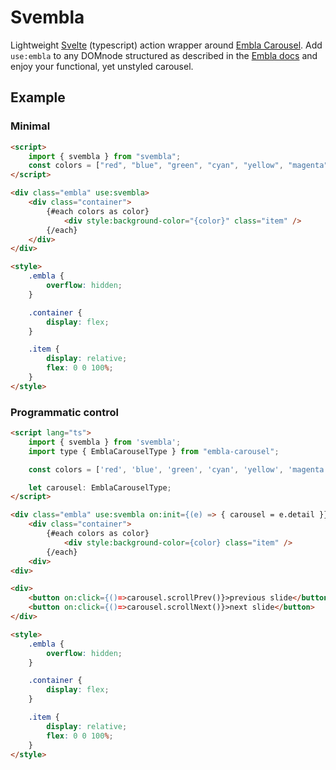 # Svembla

Lightweight [Svelte](https://svelte.dev) (typescript) action wrapper around [Embla Carousel](https://www.embla-carousel.com). Add `use:embla` to any DOMnode structured as described in the [Embla docs](https://www.embla-carousel.com/get-started/module/) and enjoy your functional, yet unstyled carousel.

## Example

### Minimal

```html
<script>
    import { svembla } from "svembla";
    const colors = ["red", "blue", "green", "cyan", "yellow", "magenta"];
</script>

<div class="embla" use:svembla>
    <div class="container">
        {#each colors as color}
            <div style:background-color="{color}" class="item" />
        {/each}
    </div>
</div>

<style>
    .embla {
        overflow: hidden;
    }

    .container {
        display: flex;
    }

    .item {
        display: relative;
        flex: 0 0 100%;
    }
</style>
```

### Programmatic control

```html
<script lang="ts">
    import { svembla } from 'svembla';
    import type { EmblaCarouselType } from "embla-carousel";

    const colors = ['red', 'blue', 'green', 'cyan', 'yellow', 'magenta'];

    let carousel: EmblaCarouselType;
</script>

<div class="embla" use:svembla on:init={(e) => { carousel = e.detail }}>
    <div class="container">
        {#each colors as color}
            <div style:background-color={color} class="item" />
        {/each}
    <div>
<div>

<div>
    <button on:click={()=>carousel.scrollPrev()}>previous slide</button>
    <button on:click={()=>carousel.scrollNext()}>next slide</button>
</div>

<style>
    .embla {
        overflow: hidden;
    }

    .container {
        display: flex;
    }

    .item {
        display: relative;
        flex: 0 0 100%;
    }
</style>
```
